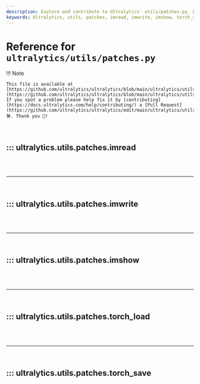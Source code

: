 ```yaml
---
description: Explore and contribute to Ultralytics' utils/patches.py. Learn about the imread, imwrite, imshow, and torch_save functions.
keywords: Ultralytics, utils, patches, imread, imwrite, imshow, torch_save, OpenCV, PyTorch, GitHub
---
```


# Reference for `ultralytics/utils/patches.py`

!!! Note

    This file is available at [https://github.com/ultralytics/ultralytics/blob/main/ultralytics/utils/patches.py](https://github.com/ultralytics/ultralytics/blob/main/ultralytics/utils/patches.py). If you spot a problem please help fix it by [contributing](https://docs.ultralytics.com/help/contributing/) a [Pull Request](https://github.com/ultralytics/ultralytics/edit/main/ultralytics/utils/patches.py) 🛠️. Thank you 🙏!

<br>

## ::: ultralytics.utils.patches.imread

<br><br><hr><br>

## ::: ultralytics.utils.patches.imwrite

<br><br><hr><br>

## ::: ultralytics.utils.patches.imshow

<br><br><hr><br>

## ::: ultralytics.utils.patches.torch_load

<br><br><hr><br>

## ::: ultralytics.utils.patches.torch_save

<br><br>
